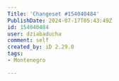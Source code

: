 ```yaml
---
Title: 'Changeset #154040484'
PublishDate: 2024-07-17T05:43:49Z
id: 154040484
user: dziabaducha
comment: self
created_by: iD 2.29.0
tags:
- Montenegro

---
```

